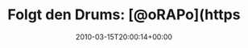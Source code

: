 ---
retweeted: false
source: <a href="http://www.echofon.com/" rel="nofollow">Echofon</a>
entities:
  hashtags: []
  symbols: []
  user_mentions:
  - name: Rap
    screen_name: oRAPo
    indices:
    - '17'
    - '23'
    id_str: '102157232'
    id: '102157232'
  - name: André Gemeinhardt
    screen_name: andre_ge
    indices:
    - '50'
    - '59'
    id_str: '123321135'
    id: '123321135'
  urls: []
display_text_range:
- '0'
- '91'
favorite_count: '0'
id_str: '10532597213'
truncated: false
retweet_count: '0'
id: '10532597213'
created_at: Mon Mar 15 20:00:14 +0000 2010
favorited: false
full_text: 'Folgt den Drums: [@oRAPo](https://twitter.com/oRAPo). Oder folgt den Gitarren:
  [@andre_ge](https://twitter.com/andre_ge). Oder folgt einfach [@straiders](https://twitter.com/straiders)!'
lang: de
tags:
- pesos:twitter
date: '2010-03-15T20:00:14+00:00'
src: https://twitter.com/bascht/status/10532597213
original_url: https://twitter.com/bascht/status/10532597213
type: twitter_tweet
text: 'Folgt den Drums: [@oRAPo](https://twitter.com/oRAPo). Oder folgt den Gitarren:
  [@andre_ge](https://twitter.com/andre_ge). Oder folgt einfach [@straiders](https://twitter.com/straiders)!'
title: 'Folgt den Drums: [@oRAPo](https'

---